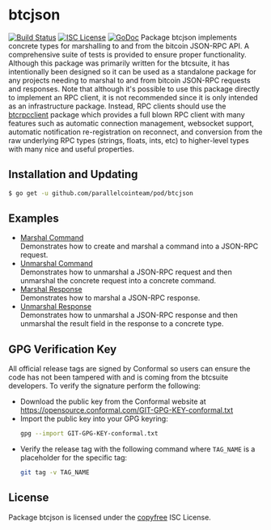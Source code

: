 btcjson
=======
[![Build Status](https://travis-ci.org/parallelcointeam/pod.png?branch=master)](https://travis-ci.org/parallelcointeam/pod)
[![ISC License](http://img.shields.io/badge/license-ISC-blue.svg)](http://copyfree.org)
[![GoDoc](https://img.shields.io/badge/godoc-reference-blue.svg)](http://godoc.org/github.com/parallelcointeam/pod/btcjson)
Package btcjson implements concrete types for marshalling to and from the
bitcoin JSON-RPC API.  A comprehensive suite of tests is provided to ensure
proper functionality.
Although this package was primarily written for the btcsuite, it has
intentionally been designed so it can be used as a standalone package for any
projects needing to marshal to and from bitcoin JSON-RPC requests and responses.
Note that although it's possible to use this package directly to implement an
RPC client, it is not recommended since it is only intended as an infrastructure
package.  Instead, RPC clients should use the
[btcrpcclient](https://github.com/btcsuite/btcrpcclient) package which provides
a full blown RPC client with many features such as automatic connection
management, websocket support, automatic notification re-registration on
reconnect, and conversion from the raw underlying RPC types (strings, floats,
ints, etc) to higher-level types with many nice and useful properties.
## Installation and Updating
```bash
$ go get -u github.com/parallelcointeam/pod/btcjson
```
## Examples
* [Marshal Command](http://godoc.org/github.com/parallelcointeam/pod/btcjson#example-MarshalCmd)  
  Demonstrates how to create and marshal a command into a JSON-RPC request.
* [Unmarshal Command](http://godoc.org/github.com/parallelcointeam/pod/btcjson#example-UnmarshalCmd)  
  Demonstrates how to unmarshal a JSON-RPC request and then unmarshal the
  concrete request into a concrete command.
* [Marshal Response](http://godoc.org/github.com/parallelcointeam/pod/btcjson#example-MarshalResponse)  
  Demonstrates how to marshal a JSON-RPC response.
* [Unmarshal Response](http://godoc.org/github.com/parallelcointeam/pod/btcjson#example-package--UnmarshalResponse)  
  Demonstrates how to unmarshal a JSON-RPC response and then unmarshal the
  result field in the response to a concrete type.
## GPG Verification Key
All official release tags are signed by Conformal so users can ensure the code
has not been tampered with and is coming from the btcsuite developers.  To
verify the signature perform the following:
- Download the public key from the Conformal website at
  https://opensource.conformal.com/GIT-GPG-KEY-conformal.txt
- Import the public key into your GPG keyring:
  ```bash
  gpg --import GIT-GPG-KEY-conformal.txt
  ```
- Verify the release tag with the following command where `TAG_NAME` is a
  placeholder for the specific tag:
  ```bash
  git tag -v TAG_NAME
  ```
## License
Package btcjson is licensed under the [copyfree](http://copyfree.org) ISC
License.
